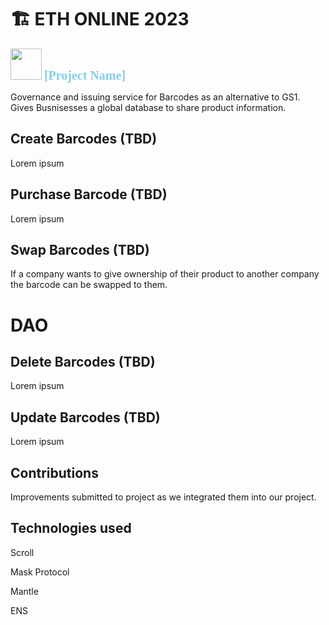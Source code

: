 # 🏗 ETH ONLINE 2023
<img src = "..." atl="logo" hieght="50" width="50"/> <span style="color:skyblue; 
               font-weight: bold;
               font-size: 20px;
               font-family: 	Verdana">
               [Project Name]
               </span>

Governance and issuing service for Barcodes as an alternative to GS1. Gives Busnisesses a global database to share product information.

## Create Barcodes (TBD)

Lorem ipsum

## Purchase Barcode (TBD)

Lorem ipsum

## Swap Barcodes (TBD)

If a company wants to give ownership of their product to another company the barcode can be swapped to them.

# DAO

## Delete Barcodes (TBD)

Lorem ipsum

## Update Barcodes (TBD)

Lorem ipsum

## Contributions

Improvements submitted to project as we integrated them into our project.
    
## Technologies used

Scroll

Mask Protocol 

Mantle

ENS
  

